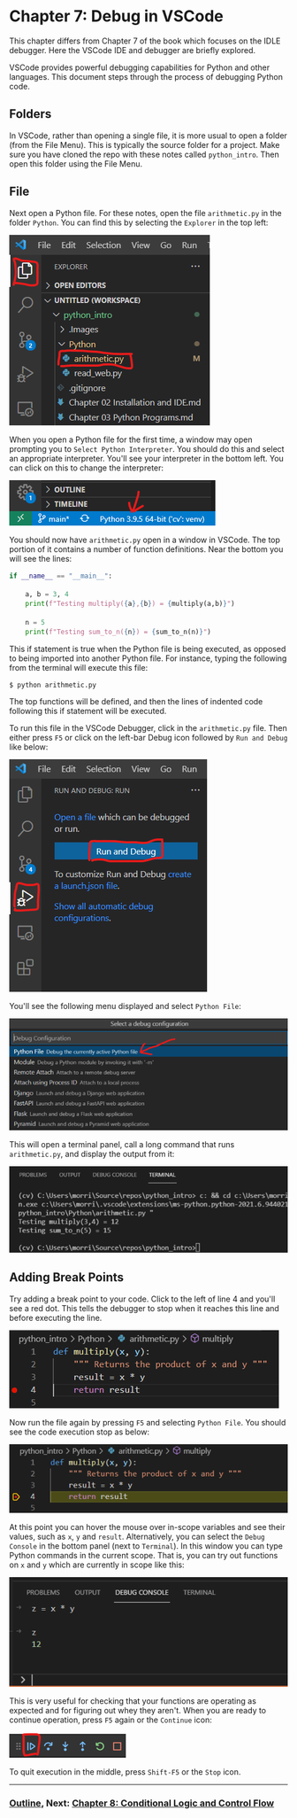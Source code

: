 # Chapter 7: Debug in VSCode

This chapter differs from Chapter 7 of the book which focuses on the IDLE debugger.  Here the VSCode IDE and debugger are briefly explored.

VSCode provides powerful debugging capabilities for Python and other languages.  This document steps through the process of debugging Python code.  

## Folders
In VSCode, rather than opening a single file, it is more usual to open a folder (from the File Menu).  This is typically the source folder for a project.  Make sure you have cloned the repo with these notes called `python_intro`.  Then open this folder using the File Menu.  

## File
Next open a Python file.  For these notes, open the file `arithmetic.py` in the folder `Python`.  You can find this by selecting the `Explorer` in the top left:

![VS Explorer](.Images/vs_explorer.png)

When you open a Python file for the first time, a window may open prompting you to `Select Python Interpreter`.  You should do this and select an appropriate interpreter.  You'll see your interpreter in the bottom left.  You can click on this to change the interpreter:

![Interpreter](.Images/vs_interpreter.png)

You should now have `arithmetic.py` open in a window in VSCode.  The top portion of it contains a number of function definitions.  Near the bottom you will see the lines:
```python
if __name__ == "__main__":
    
    a, b = 3, 4
    print(f"Testing multiply({a},{b}) = {multiply(a,b)}")

    n = 5
    print(f"Testing sum_to_n({n}) = {sum_to_n(n)}")
```
This if statement is true when the Python file is being executed, as opposed to being imported into another Python file.  For instance, typing the following from the terminal will execute this file:
```
$ python arithmetic.py
```
The top functions will be defined, and then the lines of indented code following this if statement will be executed.

To run this file in the VSCode Debugger, click in the `arithmetic.py` file.  Then either press `F5` or click on the left-bar Debug icon followed by `Run and Debug` like below:

![Run and Debug](.Images/vs_run_and_debug.png)

You'll see the following menu displayed and select `Python File`:

![Run](.Images/vs_debug_file.png)

This will open a terminal panel, call a long command that runs `arithmetic.py`, and display the output from it:

![Terminal Output](.Images/vs_terminal_output.png)

## Adding Break Points

Try adding a break point to your code.  Click to the left of line 4 and you'll see a red dot.  This tells the debugger to stop when it reaches this line and before executing the line.

![Break Point](.Images/vs_break_point.png)

Now run the file again by pressing `F5` and selecting `Python File`.  You should see the code execution stop as below:

![Break Point Stop](.Images/vs_break_point_stop.png)

At this point you can hover the mouse over in-scope variables and see their values, such as `x`, `y` and `result`.  Alternatively, you can select the `Debug Console` in the bottom panel (next to `Terminal`).  In this window you can type Python commands in the current scope.  That is, you can try out functions on `x` and `y` which are currently in scope like this:

![Debug Console](.Images/vs_debug_console.png)

This is very useful for checking that your functions are operating as expected and for figuring out whey they aren't.  When you are ready to continue operation, press `F5` again or the `Continue` icon:

![Continue](.Images/vs_continue.png)

To quit execution in the middle, press `Shift-F5` or the `Stop` icon.

___
### [Outline](README.md), Next: [Chapter 8: Conditional Logic and Control Flow](Chapter_08_Conditional_Logic_and_Control_Flow.md)
